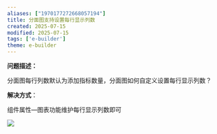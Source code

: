 ```yaml
---
aliases: ["1970177272668057194"]
title: 分面图支持设置每行显示列数
created: 2025-07-15
modified: 2025-07-15
tags: ['e-builder']
theme: e-builder
---
```


**问题描述：**

分面图每行列数默认为添加指标数量，分面图如何自定义设置每行显示列数？

**解决方式**：

组件属性—图表功能维护每行显示列数即可

![](https://myhelpdoc.oss-cn-heyuan.aliyuncs.com/mdimages/5f1e751137029718bb71212393404a62.jpg)